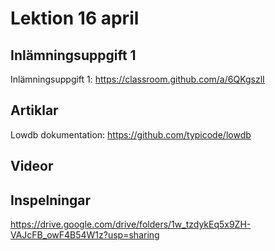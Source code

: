 # Lektion 16 april

## Inlämningsuppgift 1

Inlämningsuppgift 1: https://classroom.github.com/a/6QKgszlI

## Artiklar

Lowdb dokumentation: https://github.com/typicode/lowdb

## Videor


## Inspelningar

https://drive.google.com/drive/folders/1w_tzdykEq5x9ZH-VAJcFB_owF4B54W1z?usp=sharing
